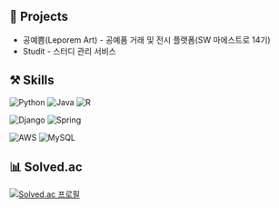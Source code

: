 
## 📂 Projects
- 공예쁨(Leporem Art) - 공예품 거래 및 전시 플랫폼(SW 마에스트로 14기)
- Studit - 스터디 관리 서비스

## ⚒️ Skills
![Python](https://img.shields.io/badge/Python-3776AB?style=for-the-badge&logo=python&logoColor=white)
![Java](https://img.shields.io/badge/Java-ED8B00?style=for-the-badge&logo=openjdk&logoColor=white)
![R](https://img.shields.io/badge/R-276DC3?style=for-the-badge&logo=r&logoColor=white)

![Django](https://img.shields.io/badge/django-092E20?style=for-the-badge&logo=django&logoColor=white)
![Spring](https://img.shields.io/badge/Spring-6DB33F?style=for-the-badge&logo=spring&logoColor=white)

![AWS](https://img.shields.io/badge/AWS-232F3E?style=for-the-badge&logo=amazonwebservices&logoColor=white)
![MySQL](https://img.shields.io/badge/MySQL-005C84?style=for-the-badge&logo=mysql&logoColor=white)


## 📊 Solved.ac
[![Solved.ac
프로필](http://mazassumnida.wtf/api/v2/generate_badge?boj=jjungyu12)](https://solved.ac/jjungyu12)
